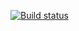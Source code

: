 [![Build status](https://ci.appveyor.com/api/projects/status/eth2p6tj63ape6y4?svg=true)](https://ci.appveyor.com/project/MilenaTabakova/autotesthw5patterns2)